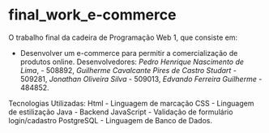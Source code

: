 # final_work_e-commerce
O trabalho final da cadeira de Programação Web 1, que consiste em:
 - Desenvolver um e-commerce para permitir a comercialização de produtos online.
Desenvolvedores:
 _Pedro Henrique Nascimento de Lima_, - 508892,
 _Guilherme Cavalcante Pires de Castro Studart_ - 509281,
 _Jonathan Oliveira Silva_ - 509013,
 _Edvando Ferreira Guilherme_ - 484852.

Tecnologias Utilizadas:
Html - Linguagem de marcação
CSS - Linguagem de estilização
Java - Backend
JavaScript - Validação de formulário login/cadastro
PostgreSQL - Linguagem de Banco de Dados.
